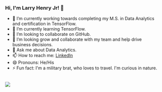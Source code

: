 ### Hi, I'm Larry Henry Jr! 👋

<!--
**Pulled from my personal profile at larryhenry544/larryhenry544** is a ✨ _special_ ✨ repository because its `README.md` (this file) appears on your GitHub profile.-->


- 🔭 I’m currently working towards completing my M.S. in Data Analytics and certification in TensorFlow.
- 🌱 I’m currently learning TensorFlow.
- 👯 I’m looking to collaborate on GitHub.
- 🤔 I’m looking grow and collaborate with my team and help drive business decisions.
- 💬 Ask me about Data Analytics.
- 📫 How to reach me: [LinkedIn](https://www.linkedin.com/in/larry-henry-jr/)
- 😄 Pronouns: He/His
- ⚡ Fun fact: I'm a military brat, who loves to travel. I'm curious in nature.
<br>

<img src = "https://github-readme-stats.vercel.app/api?username=larryhenry544&&show_icons=true&title_color=ffffff&icon_color=bb2acf&text_color=daf7dc&bg_color=191919">
